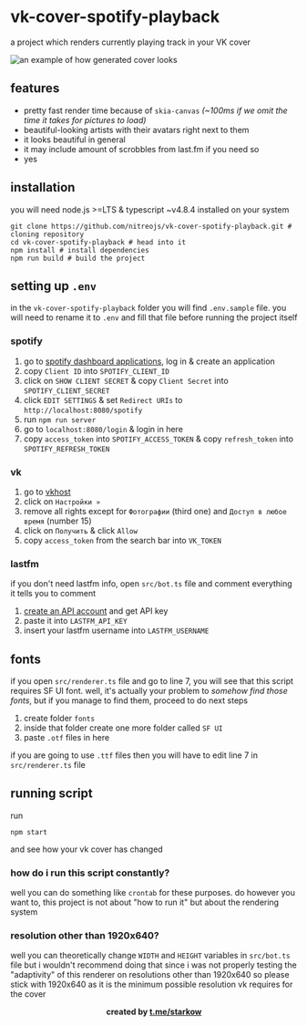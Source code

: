 # vk-cover-spotify-playback

a project which renders currently playing track in your VK cover

![an example of how generated cover looks](https://i.imgur.com/0CsQrtL.png "generated cover in vk")

## features

- pretty fast render time because of `skia-canvas` _(~100ms if we omit the time it takes for pictures to load)_
- beautiful-looking artists with their avatars right next to them
- it looks beautiful in general
- it may include amount of scrobbles from last.fm if you need so
- yes

## installation

you will need node.js >=LTS & typescript ~v4.8.4 installed on your system

```shell
git clone https://github.com/nitreojs/vk-cover-spotify-playback.git # cloning repository
cd vk-cover-spotify-playback # head into it
npm install # install dependencies
npm run build # build the project
```

## setting up `.env`

in the `vk-cover-spotify-playback` folder you will find `.env.sample` file.
you will need to rename it to `.env` and fill that file before running the project itself

### spotify

1. go to [spotify dashboard applications](https://developer.spotify.com/dashboard/applications), log in & create an application
2. copy `Client ID` into `SPOTIFY_CLIENT_ID`
3. click on `SHOW CLIENT SECRET` & copy `Client Secret` into `SPOTIFY_CLIENT_SECRET`
4. click `EDIT SETTINGS` & set `Redirect URIs` to `http://localhost:8080/spotify`
5. run `npm run server`
6. go to `localhost:8080/login` & login in here
7. copy `access_token` into `SPOTIFY_ACCESS_TOKEN` & copy `refresh_token` into `SPOTIFY_REFRESH_TOKEN`

### vk

1. go to [vkhost](https://vkhost.github.io)
2. click on `Настройки »`
3. remove all rights except for `Фотографии` (third one) and `Доступ в любое время` (number 15)
4. click on `Получить` & click `Allow`
5. copy `access_token` from the search bar into `VK_TOKEN`

### lastfm

if you don't need lastfm info, open `src/bot.ts` file and comment everything it tells you to comment

1. [create an API account](https://www.last.fm/api/account/create) and get API key
2. paste it into `LASTFM_API_KEY`
3. insert your lastfm username into `LASTFM_USERNAME`

## fonts

if you open `src/renderer.ts` file and go to line 7, you will see that this script requires
SF UI font. well, it's actually your problem to _somehow find those fonts_, but if you manage
to find them, proceed to do next steps

1. create folder `fonts`
2. inside that folder create one more folder called `SF UI`
3. paste `.otf` files in here

if you are going to use `.ttf` files then you will have to edit line 7 in `src/renderer.ts` file

## running script

run

```shell
npm start
```

and see how your vk cover has changed

### how do i run this script constantly?

well you can do something like `crontab` for these purposes.
do however you want to, this project is not about "how to run it" but about the rendering system

### resolution other than 1920x640?

well you can theoretically change `WIDTH` and `HEIGHT` variables in `src/bot.ts` file but i wouldn't recommend
doing that since i was not properly testing the "adaptivity" of this renderer on resolutions other than 1920x640
so please stick with 1920x640 as it is the minimum possible resolution vk requires for the cover

<div align='center'>
  <b>created by <a href="https://t.me/starkow">t.me/starkow</a></b>
</div>
